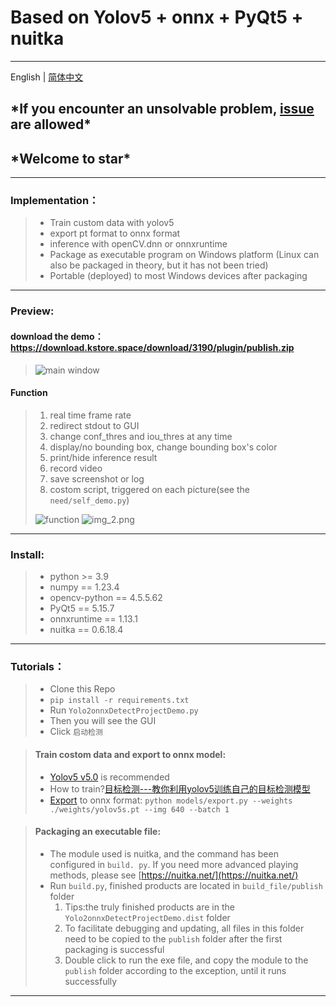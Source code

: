 # Based on Yolov5 + onnx + PyQt5 + nuitka

---
English | [简体中文](.github/README_CN.md)

## \***If you encounter an unsolvable problem, [issue](https://github.com/xun-xh/yolov5-onnx-pyqt-exe/issues/new/choose) are allowed**\* 
## \***Welcome to star**\*

---

### Implementation：

> - Train custom data with yolov5
> - export pt format to onnx format
> - inference with openCV.dnn or onnxruntime
> - Package as executable program on Windows platform (Linux can also be packaged in theory, but it has not been tried)
> - Portable (deployed) to most Windows devices after packaging

---

### Preview:
#### download the demo：https://download.kstore.space/download/3190/plugin/publish.zip
> ![main window](https://img-blog.csdnimg.cn/a52cbae15c7c4fc19ce5476b6374605f.png)

#### **Function**
> 1. real time frame rate
> 2. redirect stdout to GUI
> 3. change conf_thres and iou_thres at any time
> 4. display/no bounding box, change bounding box's color
> 5. print/hide inference result
> 6. record video
> 7. save screenshot or log
> 8. costom script, triggered on each picture(see the `need/self_demo.py`)
>
> ![function](https://img-blog.csdnimg.cn/93bfdb8ebb844f78b1fb36745d4188a4.png#pic_center)
> ![img_2.png](https://img-blog.csdnimg.cn/d2651fe582694c40b818a798aeb154b6.png#pic_center)

---

### Install:

> - python >= 3.9
> - numpy == 1.23.4
> - opencv-python == 4.5.5.62
> - PyQt5 == 5.15.7
> - onnxruntime == 1.13.1
> - nuitka == 0.6.18.4

---

### Tutorials：

> - Clone this Repo
> - `pip install -r requirements.txt`
> - Run `Yolo2onnxDetectProjectDemo.py`
> - Then you will see the GUI
> - Click `启动检测`


>#### Train costom data and export to onnx model:
>
> - [Yolov5 v5.0](https://github.com/ultralytics/yolov5/tree/v5.0) is recommended
> - How to train?[目标检测---教你利用yolov5训练自己的目标检测模型](https://blog.csdn.net/jiaoty19/article/details/125614783)
> - [Export](https://github.com/ultralytics/yolov5/issues/251) to onnx format: `python models/export.py --weights ./weights/yolov5s.pt --img 640 --batch 1`


>#### Packaging an executable file:
>
> - The module used is nuitka, and the command has been configured in `build. py`. If you need more advanced playing methods, please see [https://nuitka.net/](https://nuitka.net/)
> - Run `build.py`, finished products are located in `build_file/publish` folder
>   1. Tips:the truly finished products are in the `Yolo2onnxDetectProjectDemo.dist` folder
>   2. To facilitate debugging and updating, all files in this folder need to be copied to the `publish` folder after the first packaging is successful
>   3. Double click to run the exe file, and copy the module to the `publish` folder according to the exception,  until it runs successfully

---